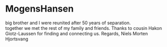 # MogensHansen
big brother and I were reunited after 50 years of separation.  
together we met the rest of my family and friends.
Thanks to cousin Hakon Giotz-Laussen for finding and connecting us.
Regards, Niels Morten Hjortsvang

